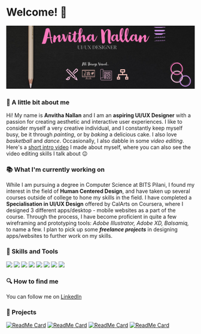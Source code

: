 # Welcome! 👋

<!--
**AnvithaNallan/AnvithaNallan** is a ✨ _special_ ✨ repository because its `README.md` (this file) appears on your GitHub profile.

Here are some ideas to get you started:

- 🔭 I’m currently working on ...
- 🌱 I’m currently learning ...
- 👯 I’m looking to collaborate on ...
- 🤔 I’m looking for help with ...
- 💬 Ask me about ...
- 📫 How to reach me: ...
- 😄 Pronouns: ...
- ⚡ Fun fact: ...
-->
![Header](https://github.com/AnvithaNallan/AnvithaNallan/blob/main/Readme_header.png "Header")

###  :girl: A little bit about me 

Hi! My name is **Anvitha Nallan** and I am an **aspiring UI/UX Designer** with a passion for creating aesthetic and interactive user experiences. I like to consider myself a very creative individual, and I constantly keep myself busy, be it through *painting*, or by *baking* a delicious cake. I also love *basketball* and *dance*. Occasionally, I also dabble in some *video editing*. Here's a [short intro video](https://youtu.be/iccYyM2zRl) I made about myself, where you can also see the video editing skills I talk about :wink:

### :books: What I'm currently working on 

While I am pursuing a degree in Computer Science at BITS Pilani, I found my interest in the field of **Human Centered Design**, and have taken up several courses outside of college to hone my skills in the field. I have completed a **Specialisation in UI/UX Design** offered by CalArts on Coursera, where I designed 3 different apps/desktop - mobile websites as a part of the course. Through the process, I have become proficient in quite a few wireframing and prototyping tools: *Adobe Illustrator, Adobe XD, Balsamiq,* to name a few. I plan to pick up some ***freelance projects*** in designing apps/websites to further work on my skills. 

### 🔧 Skills and Tools
![](https://img.shields.io/badge/Wireframing-Balsamiq-informational?style=flat&color=pink)
![](https://img.shields.io/badge/Prototyping-AdobeXD-informational?style=flat&color=pink)
![](https://img.shields.io/badge/Illustrations-AdobeIllustrator-informational?style=flat&color=pink)
![](https://img.shields.io/badge/Design-Figma-informational?style=flat&color=pink)
![](https://img.shields.io/badge/IDE-Atom-informational?style=flat&color=pink)
![](https://img.shields.io/badge/Programming-C_C++_JavaScript-informational?style=flat&color=pink)
![](https://img.shields.io/badge/Web_Framework-ReactJS-informational?style=flat&color=pink)
![](https://img.shields.io/badge/Web_Design-HTML_&_CSS-informational?style=flat&color=pink)

### :mag: How to find me
You can follow me on [LinkedIn](https://www.linkedin.com/in/anvitha-nallan-469aa7197/)

### :bookmark: Projects
[![ReadMe Card](https://github-readme-stats.vercel.app/api/pin/?username=AnvithaNallan&repo=It-s-A-Wrap-Website-and-Mobile-Design&theme=dracula)](https://github.com/AnvithaNallan/It-s-A-Wrap-Website-and-Mobile-Design)
[![ReadMe Card](https://github-readme-stats.vercel.app/api/pin/?username=AnvithaNallan&repo=FindersKeepers-App-Design&theme=dracula)](https://github.com/AnvithaNallan/FindersKeepers-App-Design)
[![ReadMe Card](https://github-readme-stats.vercel.app/api/pin/?username=AnvithaNallan&repo=Alive-App-Design&theme=dracula)](https://github.com/AnvithaNallan/Alive-App-Design)
[![ReadMe Card](https://github-readme-stats.vercel.app/api/pin/?username=AnvithaNallan&repo=Smart-Garden-Website-Design&theme=dracula)](https://github.com/AnvithaNallan/Smart-Garden-Website-Design)

